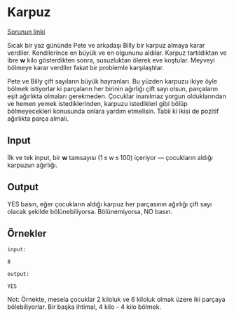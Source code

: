 # Karpuz

[Sorunun linki](http://codeforces.com/problemset/problem/4/A)

Sıcak bir yaz gününde Pete ve arkadaşı Billy bir karpuz almaya karar verdiler. Kendilerince en büyük ve en olgununu aldılar. Karpuz tartıldıktan ve ibre **w** kilo gösterdikten sonra, susuzluktan ölerek eve koştular. Meyveyi bölmeye karar verdiler fakat bir problemle karşılaştılar. 

Pete ve Billy çift sayıların büyük hayranları. Bu yüzden karpuzu ikiye öyle bölmek istiyorlar ki parçaların her birinin ağırlığı çift sayı olsun, parçaların eşit ağırlıkta olmaları gerekmeden. Çocuklar inanılmaz yorgun olduklarından ve hemen yemek istediklerinden, karpuzu istedikleri gibi bölüp bölmeyecekleri konusunda onlara yardım etmelisin. Tabii ki ikisi de pozitif ağırlıkta parça almalı.

## Input

İlk ve tek input, bir **w** tamsayısı (1 ≤ w ≤ 100) içeriyor — çocukların aldığı karpuzun ağırlığı.

## Output

YES basın, eğer çocukların aldığı karpuz her parçasının ağırlığı çift sayı olacak şekilde bölünebiliyorsa. Bölünemiyorsa, NO basın.

## Örnekler
```
input:

8

output:

YES
```

Not: Örnekte, mesela çocuklar 2 kiloluk ve 6 kiloluk olmak üzere iki parçaya bölebiliyorlar. Bir başka ihtimal, 4 kilo - 4 kilo bölmek.